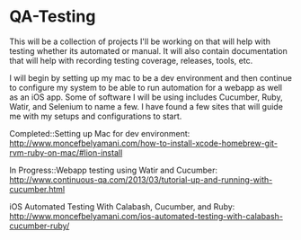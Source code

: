 QA-Testing
==========

This will be a collection of projects I'll be working on that will help with testing whether its automated or manual.
It will also contain documentation that will help with recording testing coverage, releases, tools, etc.

I will begin by setting up my mac to be a dev environment and then continue to configure my system to be able to run
automation for a webapp as well as an iOS app. Some of software I will be using includes Cucumber, Ruby, Watir, and 
Selenium to name a few.  I have found a few sites that will guide me with my setups and configurations to start.

Completed::Setting up Mac for dev environment:
http://www.moncefbelyamani.com/how-to-install-xcode-homebrew-git-rvm-ruby-on-mac/#lion-install

In Progress::Webapp testing using Watir and Cucumber:
http://www.continuous-qa.com/2013/03/tutorial-up-and-running-with-cucumber.html

iOS Automated Testing With Calabash, Cucumber, and Ruby:
http://www.moncefbelyamani.com/ios-automated-testing-with-calabash-cucumber-ruby/
